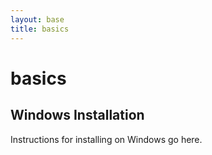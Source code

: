 ```yaml
---
layout: base
title: basics
---
```

# basics
## Windows Installation

Instructions for installing on Windows go here.

